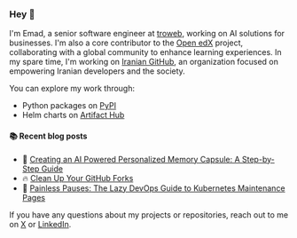 ### Hey 👋

I'm Emad, a senior software engineer at [troweb](https://troweb.com), working on AI solutions for businesses.
I'm also a core contributor to the [Open edX](https://github.com/openedx) project, collaborating with a global community to enhance learning experiences.
In my spare time, I'm working on [Iranian GitHub](https://github.com/iranian-github), an organization focused on empowering Iranian developers and the society.

You can explore my work through:

- Python packages on [PyPI](https://pypi.org/user/codewithemad/)
- Helm charts on [Artifact Hub](https://artifacthub.io/packages/search?user=codewithemad)

#### :books: Recent blog posts

<!-- BLOGPOSTS:START -->
 - 💯 [Creating an AI Powered Personalized Memory Capsule: A Step-by-Step Guide](https://medium.com/@emad.ehsanrad/creating-an-ai-powered-personalized-memory-capsule-a-step-by-step-guide-3b30983e1910?source=rss-2d3d97bc8365------2)
 - 🔥 [Clean Up Your GitHub Forks](https://medium.com/@emad.ehsanrad/clean-up-your-github-forks-e1865747d41c?source=rss-2d3d97bc8365------2)
 - 💯 [Painless Pauses: The Lazy DevOps Guide to Kubernetes Maintenance Pages](https://medium.com/@emad.ehsanrad/painless-pauses-the-lazy-devops-guide-to-kubernetes-maintenance-pages-ece9aceaf02b?source=rss-2d3d97bc8365------2)<!-- BLOGPOSTS:END -->

If you have any questions about my projects or repositories, reach out to me on [X](https://x.com/codewithemad) or [LinkedIn](https://linkedin.com/in/emadehsanrad).
